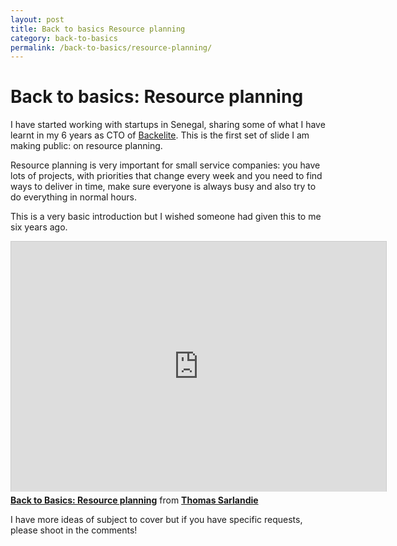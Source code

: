```yaml
---
layout: post
title: Back to basics Resource planning
category: back-to-basics
permalink: /back-to-basics/resource-planning/
---
```


# Back to basics: Resource planning

I have started working with startups in Senegal, sharing some of what I have learnt in my 6 years as CTO of [Backelite][backelite]. This is the first set of slide I am making public: on resource planning.

Resource planning is very important for small service companies: you have lots of projects, with priorities that change every week and you need to find ways to deliver in time, make sure everyone is always busy and also try to do everything in normal hours.

This is a very basic introduction but I wished someone had given this to me six years ago. 

<!-- more -->

<iframe src="http://www.slideshare.net/slideshow/embed_code/16894965?rel=0" width="600" height="400" frameborder="0" marginwidth="0" marginheight="0" scrolling="no" style="border:1px solid #CCC;border-width:1px 1px 0;margin-bottom:5px" allowfullscreen="true" webkitallowfullscreen="true" mozallowfullscreen="true"> </iframe>

<div style="margin-bottom:5px">
  <strong> <a href="http://www.slideshare.net/sarfata/back-to-basics-resource-planning" title="Back to Basics: Resource planning" target="_blank">Back to Basics: Resource planning</a></strong> from 
  <strong><a href="http://www.slideshare.net/sarfata" target="_blank">Thomas Sarlandie</a></strong> 
</div>

I have more ideas of subject to cover but if you have specific requests, please shoot in the comments!


[backelite]: http://www.backelite.com/